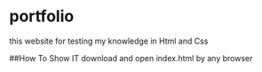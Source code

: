 # portfolio

this website for testing my knowledge in Html and Css 

##How To  Show IT
download and open index.html by any browser 

